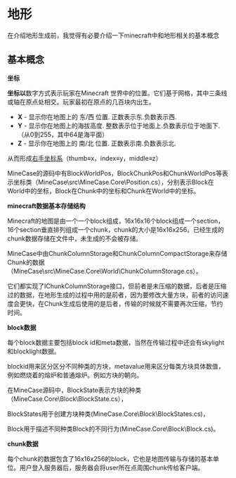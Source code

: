 # 地形

在介绍地形生成前，我觉得有必要介绍一下minecraft中和地形相关的基本概念



## 基本概念

**坐标**

**坐标以**数字方式表示玩家在Minecraft 世界中的位置。它们基于网格，其中三条线或轴在原点处相交。玩家最初在原点的几百块内出生。

- **X** - 显示你在地图上的 东/西 位置. 正数表示东.负数表示西.
- **Y** - 显示你在地图上的海拔高度. 整数表示位于地面上.负数表示位于地面下.（从0到255，其中64是海平面）
- **Z** - 显示你在地图上的 南/北 位置. 正数表示南.负数表示北.

从而形成[右手坐标系](https://en.wikipedia.org/wiki/Right-hand_rule)（thumb≡x，index≡y，middle≡z）

MineCase的源码中有BlockWorldPos，BlockChunkPos和ChunkWorldPos等表示坐标类（MineCase\src\MineCase.Core\Position.cs），分别表示Block在World中的坐标，Block在Chunk中的坐标和Chunk在World中的坐标。



**minecraft数据基本存储结构**

Minecraft的地图是由一个一个block组成，16x16x16个block组成一个section，16个section垂直排列组成一个chunk，chunk的大小是16x16x256。已经生成的chunk数据存储在文件中，未生成的不会被存储。

MineCase中由ChunkColumnStorage和ChunkColumnCompactStorage来存储Chunk的数据（MineCase\src\MineCase.Core\World\ChunkColumnStorage.cs）。

它们都实现了IChunkColumnStorage接口，但前者是未压缩的数据，后者是压缩过的数据，在地形生成的过程中用的是前者，因为要修改大量方块，前者的访问速度会更快，在Chunk生成后使用的是后者，传输的时候就不需要再次压缩，节约时间。



**block数据**

每个block数据主要包括block id和meta数据，当然在传输过程中还会有skylight和blocklight数据。

blockid用来区分区分不同种类的方块，metavalue用来区分每类方块具体数值，例如燃烧着的熔炉和普通熔炉。例如方块的朝向。

在MineCase源码中，BlockState表示方块的种类（MineCase.Core\Block\BlockState.cs），

BlockStates用于创建方块种类(MineCase.Core\Block\BlockStates.cs)，

Block用于描述不同种类Block的不同行为(MineCase.Core\Block\Block.cs)。



**chunk数据**

每个chunk的数据包含了16x16x256的block，它也是地图传输与存储的基本单位。用户登入服务器后，服务器会将user所在点周围chunk传给客户端。

